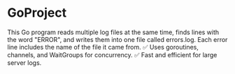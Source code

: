 # GoProject
This Go program reads multiple log files at the same time, finds lines with the word "ERROR", and writes them into one file called errors.log. Each error line includes the name of the file it came from.  ✅ Uses goroutines, channels, and WaitGroups for concurrency. ✅ Fast and efficient for large server logs.
